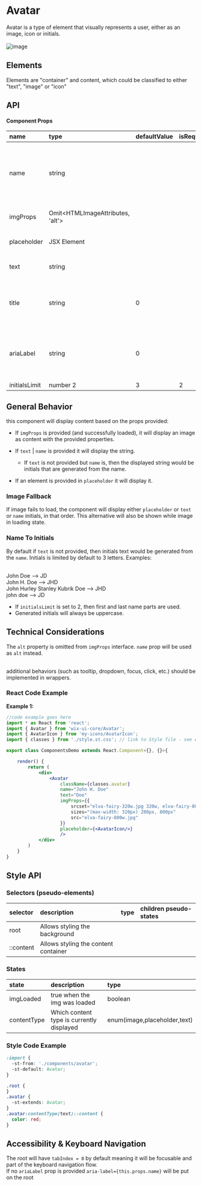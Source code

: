 # Avatar

Avatar is a type of element that visually represents a user, either as an image, icon or initials.
<br><br>
![image](./readme-assets/avatar-types.png)
## Elements

Elements are "container" and content, which could be classified to either "text", "image" or "icon"

## API

#### Component Props

| name      | type                             | defaultValue | isRequired | description                                                            |
|:----------|:---------------------------------|:-------------|:-----------|:-----------------------------------------------------------------------|
| name      | string                           |              |            | The name of the avatar user. Initials will be generated from the name  |
| imgProps  | Omit<HTMLImageAttributes, 'alt'> |              |            | the source url to load image from                                      |
| placeholder      | JSX Element                      |              |            | an SVG icon component                                                  |
| text      | string                      |              |            | raw text to display as content                                                  |
| title     | string                           | 0            |            | the `title` attribute to put on the root. Defaults to `name` prop      |
| ariaLabel | string                           | 0            |            | the `aria-label` attribute to put on the root. Defaults to `name` prop |
| initialsLimit | number 2 | 3 | 2 | | Sets a letter limit to generated initials.

## General Behavior

this component will display content based on the props provided:

* If `imgProps` is provided (and successfully loaded), it will display an image as content with the provided properties.

* If `text` | `name` is provided it will display the string.
  * If `text` is not provided but `name` is, then the displayed string would be initials that are generated from the name.
* If an element is provided in `placeholder` it will display it.

### Image Fallback
If image fails to load, the component will display either `placeholder` or `text` or `name` initials, in that order.
This alternative will also be shown while image in loading state.

### Name To Initials
By default if `text` is not provided, then initials text would be generated from the `name`.
Initials is limited by default to 3 letters.
Examples:

<br/> John Doe --> JD
<br/> John H. Doe --> JHD
<br/> John Hurley Stanley Kubrik Doe --> JHD
<br/> john doe --> JD

* If `initialsLimit` is set to 2, then first and last name parts are used.
* Generated initials will always be uppercase.

## Technical Considerations

The `alt` property is omitted from `imgProps` interface. `name` prop will be used as `alt` instead.<br>

<br>additional behaviors (such as tooltip, dropdown, focus, click, etc.) should be implemented in wrappers.

### React Code Example

**Example 1:**

```jsx
//code example goes here
import * as React from 'react';
import { Avatar } from 'wix-ui-core/Avatar';
import { AvatarIcon } from 'my-icons/AvatarIcon';
import { classes } from './style.st.css'; // link to Style file - see examples of style files below

export class ComponentsDemo extends React.Component<{}, {}>{

    render() {
        return (
            <div>
                <Avatar
                    className={classes.avatar}
                    name="John H. Doe"
                    text="Doe"
                    imgProps={{
                        srcset="elva-fairy-320w.jpg 320w, elva-fairy-800w.jpg 800w"
                        sizes="(max-width: 320px) 280px, 800px"
                        src="elva-fairy-800w.jpg"
                    }}
                    placeholder={<AvatarIcon/>}
                    />
            </div>
        )
    }
}
```

## Style API

### Selectors (pseudo-elements)

| selector          | description                        | type | children pseudo-states |
|:------------------|:-----------------------------------|:-----|:-----------------------|
| root       | Allows styling the background      |      |                        |
| ::content | Allows styling the content container |      |                        |

### States
| state        | description                        | type |
|:-------------|:-----------------------------------|:-----|
| imgLoaded   | true when the img was loaded     | boolean  |
| contentType  | Which content type is currently displayed | enum(image,placeholder,text) |

### Style Code Example

```css
:import {
  -st-from: './components/avatar';
  -st-default: Avatar;
}

.root {
}
.avatar {
  -st-extends: Avatar;
}
.avatar:contentType(text)::content {
  color: red;
}
```

## Accessibility & Keyboard Navigation

The root will have `tabIndex = 0` by default meaning it will be focusable and part of the keyboard navigation flow.<br>
If no  `ariaLabel` prop is provided `aria-label={this.props.name}` will be put on the root<br>
